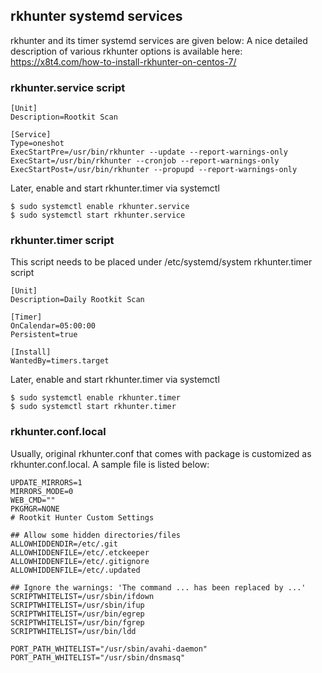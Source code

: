 ## rkhunter systemd services

rkhunter and its timer systemd services are given below:
A nice detailed description of various rkhunter options is available here:
https://x8t4.com/how-to-install-rkhunter-on-centos-7/

### rkhunter.service script
```
[Unit]
Description=Rootkit Scan

[Service]
Type=oneshot
ExecStartPre=/usr/bin/rkhunter --update --report-warnings-only
ExecStart=/usr/bin/rkhunter --cronjob --report-warnings-only
ExecStartPost=/usr/bin/rkhunter --propupd --report-warnings-only
```
Later, enable and start rkhunter.timer via systemctl
```
$ sudo systemctl enable rkhunter.service
$ sudo systemctl start rkhunter.service
```

### rkhunter.timer script
This script needs to be placed under /etc/systemd/system
rkhunter.timer script
```
[Unit]
Description=Daily Rootkit Scan

[Timer]
OnCalendar=05:00:00
Persistent=true

[Install]
WantedBy=timers.target
```

Later, enable and start rkhunter.timer via systemctl
```
$ sudo systemctl enable rkhunter.timer
$ sudo systemctl start rkhunter.timer
```

### rkhunter.conf.local

Usually, original rkhunter.conf that comes with package is customized as rkhunter.conf.local. A sample file is listed below:
```
UPDATE_MIRRORS=1
MIRRORS_MODE=0
WEB_CMD=""
PKGMGR=NONE
# Rootkit Hunter Custom Settings

## Allow some hidden directories/files
ALLOWHIDDENDIR=/etc/.git
ALLOWHIDDENFILE=/etc/.etckeeper
ALLOWHIDDENFILE=/etc/.gitignore
ALLOWHIDDENFILE=/etc/.updated

## Ignore the warnings: 'The command ... has been replaced by ...'
SCRIPTWHITELIST=/usr/sbin/ifdown
SCRIPTWHITELIST=/usr/sbin/ifup
SCRIPTWHITELIST=/usr/bin/egrep
SCRIPTWHITELIST=/usr/bin/fgrep
SCRIPTWHITELIST=/usr/bin/ldd

PORT_PATH_WHITELIST="/usr/sbin/avahi-daemon"
PORT_PATH_WHITELIST="/usr/sbin/dnsmasq"
```
